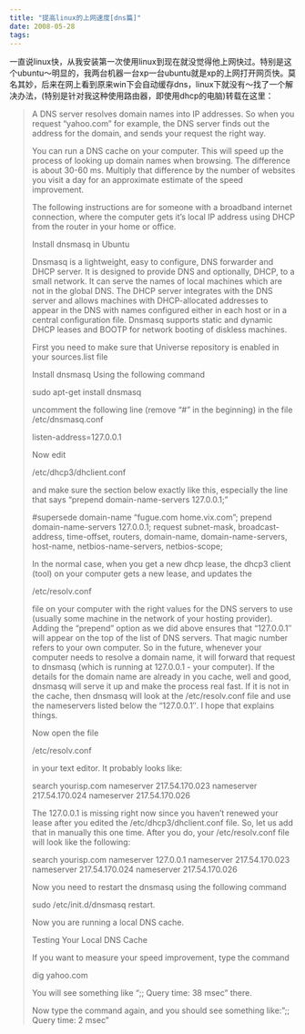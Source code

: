 ```yaml
---
title: "提高linux的上网速度[dns篇]"
date: 2008-05-28
tags:
---
```


一直说linux快，从我安装第一次使用linux到现在就没觉得他上网快过。特别是这个ubuntu～明显的，我两台机器一台xp一台ubuntu就是xp的上网打开网页快。莫名其妙，后来在网上看到原来win下会自动缓存dns，linux下就没有～找了一个解决办法，(特别是针对我这种使用路由器，即使用dhcp的电脑)转载在这里：
<!--more-->
<blockquote>A DNS server resolves domain names into IP addresses. So when you request “yahoo.com” for example, the DNS server finds out the address for the domain, and sends your request the right way.

You can run a DNS cache on your computer. This will speed up the process of looking up domain names when browsing. The difference is about 30-60 ms. Multiply that difference by the number of websites you visit a day for an approximate estimate of the speed improvement.

The following instructions are for someone with a broadband internet connection, where the computer gets it’s local IP address using DHCP from the router in your home or office.

Install dnsmasq in Ubuntu

Dnsmasq is a lightweight, easy to configure, DNS forwarder and DHCP server. It is designed to provide DNS and optionally, DHCP, to a small network. It can serve the names of local machines which are not in the global DNS. The DHCP server integrates with the DNS server and allows machines with DHCP-allocated addresses to appear in the DNS with names configured either in each host or in a central configuration file. Dnsmasq supports static and dynamic DHCP leases and BOOTP for network booting of diskless machines.

First you need to make sure that Universe repository is enabled in your sources.list file

Install dnsmasq Using the following command

sudo apt-get install dnsmasq

uncomment the following line (remove “#” in the beginning) in the file /etc/dnsmasq.conf

listen-address=127.0.0.1

Now edit

/etc/dhcp3/dhclient.conf

and make sure the section below exactly like this, especially the line that says “prepend domain-name-servers 127.0.0.1;”

#supersede domain-name “fugue.com home.vix.com”;
prepend domain-name-servers 127.0.0.1;
request subnet-mask, broadcast-address, time-offset, routers,
domain-name, domain-name-servers, host-name,
netbios-name-servers, netbios-scope;

In the normal case, when you get a new dhcp lease, the dhcp3 client (tool) on your computer gets a new lease, and updates the

/etc/resolv.conf

file on your computer with the right values for the DNS servers to use (usually some machine in the network of your hosting provider). Adding the “prepend” option as we did above ensures that “127.0.0.1″ will appear on the top of the list of DNS servers. That magic number refers to your own computer. So in the future, whenever your computer needs to resolve a domain name, it will forward that request to dnsmasq (which is running at 127.0.0.1 - your computer). If the details for the domain name are already in you cache, well and good, dnsmasq will serve it up and make the process real fast. If it is not in the cache, then dnsmasq will look at the /etc/resolv.conf file and use the nameservers listed below the “127.0.0.1″. I hope that explains things.

Now open the file

/etc/resolv.conf

in your text editor. It probably looks like:

search yourisp.com
nameserver 217.54.170.023
nameserver 217.54.170.024
nameserver 217.54.170.026

The 127.0.0.1 is missing right now since you haven’t renewed your lease after you edited the /etc/dhcp3/dhclient.conf file. So, let us add that in manually this one time. After you do, your /etc/resolv.conf file will look like the following:

search yourisp.com
nameserver 127.0.0.1
nameserver 217.54.170.023
nameserver 217.54.170.024
nameserver 217.54.170.026

Now you need to restart the dnsmasq using the following command

sudo /etc/init.d/dnsmasq restart.

Now you are running a local DNS cache.

Testing Your Local DNS Cache

If you want to measure your speed improvement, type the command

dig yahoo.com

You will see something like “;; Query time: 38 msec” there.

Now type the command again, and you should see something like:”;; Query time: 2 msec”</blockquote>
